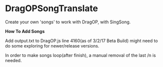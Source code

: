 # DragOPSongTranslate

Create your own 'songs' to work with DragOP, with SingSong.

<b>How To Add Songs</b>

Add output.txt to DragOP.js line 4160(as of 3/2/17 Beta Build) might need to do some exploring for newer/release versions.

In order to make songs loop(after finish), a manual removal of the last /n is needed.
